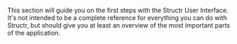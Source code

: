 This section will guide you on the first steps with the Structr User Interface. It's not intended to be a complete reference for everything you can do with Structr, but should give you at least an overview of the most important parts of the application.
